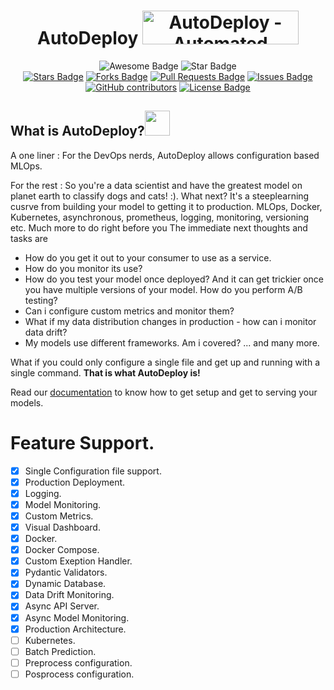 <h1 align="center">AutoDeploy
<a href="https://www.producthunt.com/posts/autodeploy?utm_source=badge-featured&utm_medium=badge&utm_souce=badge-autodeploy" target="_blank"><img src="https://api.producthunt.com/widgets/embed-image/v1/featured.svg?post_id=311994&theme=light" alt="AutoDeploy - Automated machine learning model deployment. | Product Hunt" style="width: 250px; height: 54px;" width="250" height="54" /></a> </h1>
<div align="center">

<img src="https://cdn.rawgit.com/sindresorhus/awesome/d7305f38d29fed78fa85652e3a63e154dd8e8829/media/badge.svg" alt="Awesome Badge"/>

<img src="https://img.shields.io/static/v1?label=%F0%9F%8C%9F&message=If%20Useful&style=style=flat&color=BC4E99" alt="Star Badge"/>
<br>
<a href="https://github.com/abhisheknaiidu/awesome-github-profile-readme/stargazers"><img src="https://img.shields.io/github/stars/kartik4949/AutoDeploy" alt="Stars Badge"/></a>
<a href="https://github.com/abhisheknaiidu/awesome-github-profile-readme/network/members"><img src="https://img.shields.io/github/forks/kartik4949/AutoDeploy" alt="Forks Badge"/></a>
<a href="https://github.com/abhisheknaiidu/awesome-github-profile-readme/pulls"><img src="https://img.shields.io/github/issues-pr/kartik4949/AutoDeploy" alt="Pull Requests Badge"/></a>
<a href="https://github.com/abhisheknaiidu/awesome-github-profile-readme/issues"><img src="https://img.shields.io/github/issues/kartik4949/AutoDeploy" alt="Issues Badge"/></a>
<a href="https://github.com/kartik4949/AutoDeploy/graphs/contributors"><img alt="GitHub contributors" src="https://img.shields.io/github/contributors/kartik4949/AutoDeploy?color=2b9348"></a>
<a href="https://github.com/kartik4949/AutoDeploy/blob/master/LICENSE"><img src="https://img.shields.io/github/license/kartik4949/AutoDeploy?color=2b9348" alt="License Badge"/></a>
</div>

## What is AutoDeploy?<img src="https://c.tenor.com/jfj-uQd1eLUAAAAi/fire-space.gif" width="40" height="40" />

A one liner : 
For the DevOps nerds, AutoDeploy allows configuration based MLOps.

For the rest :
So you're a data scientist and have the greatest model on planet earth to classify dogs and cats! :). What next? It's a steeplearning cusrve from building your model to getting it to production. MLOps, Docker, Kubernetes, asynchronous, prometheus, logging, monitoring, versioning etc. Much more to do right before you  The immediate next thoughts and tasks are

- How do you get it out to your consumer to use as a service.  
- How do you monitor its use?
- How do you test your model once deployed? And it can get trickier once you have multiple versions of your model. How do you perform
A/B testing?
- Can i configure custom metrics and monitor them?
- What if my data distribution changes in production - how can i monitor data drift?
- My models use different frameworks. Am i covered?
... and many more.

What if you could only configure a single file and get up and running with a single command. **That is what AutoDeploy is!**

Read our [documentation](https://github.com/kartik4949/AutoDeploy/wiki) to know how to get setup and get to serving your models.

# Feature Support.

- [x] Single Configuration file support.
- [x] Production Deployment.
- [x] Logging.
- [x] Model Monitoring.
- [x] Custom Metrics.
- [x] Visual Dashboard.
- [x] Docker.
- [x] Docker Compose.
- [x] Custom Exeption Handler.
- [x] Pydantic Validators.
- [x] Dynamic Database.
- [x] Data Drift Monitoring.
- [x] Async API Server.
- [x] Async Model Monitoring.
- [x] Production Architecture.
- [ ] Kubernetes.
- [ ] Batch Prediction.
- [ ] Preprocess configuration.
- [ ] Posprocess configuration.

